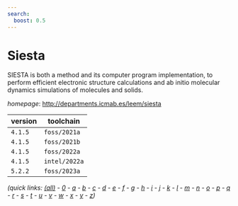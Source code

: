 ```yaml
---
search:
  boost: 0.5
---
```

# Siesta

SIESTA is both a method and its computer program implementation, to perform efficient electronic  structure calculations and ab initio molecular dynamics simulations of molecules and solids.

*homepage*: <http://departments.icmab.es/leem/siesta>

version | toolchain
--------|----------
``4.1.5`` | ``foss/2021a``
``4.1.5`` | ``foss/2021b``
``4.1.5`` | ``foss/2022a``
``4.1.5`` | ``intel/2022a``
``5.2.2`` | ``foss/2023a``


*(quick links: [(all)](../index.md) - [0](../0/index.md) - [a](../a/index.md) - [b](../b/index.md) - [c](../c/index.md) - [d](../d/index.md) - [e](../e/index.md) - [f](../f/index.md) - [g](../g/index.md) - [h](../h/index.md) - [i](../i/index.md) - [j](../j/index.md) - [k](../k/index.md) - [l](../l/index.md) - [m](../m/index.md) - [n](../n/index.md) - [o](../o/index.md) - [p](../p/index.md) - [q](../q/index.md) - [r](../r/index.md) - [s](../s/index.md) - [t](../t/index.md) - [u](../u/index.md) - [v](../v/index.md) - [w](../w/index.md) - [x](../x/index.md) - [y](../y/index.md) - [z](../z/index.md))*

